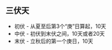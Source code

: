 <!-- 
title: 三伏天
from: search
create: 2018-08-16
tags: term
-->

## 三伏天

- 初伏 - 从夏至后第3个“庚”日算起，10天
- 中伏 - 初伏到末伏之间，10天或者20天
- 末伏 - 立秋后的第一个庚日，10天
